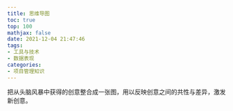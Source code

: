 ```yaml
---
title: 思维导图
toc: true
top: 100
mathjax: false
date: 2021-12-04 21:47:46
tags:
- 工具与技术
- 数据表现
categories:
- 项目管理知识
---
```

把从头脑风暴中获得的创意整合成一张图，用以反映创意之间的共性与差异，激发新创意。

